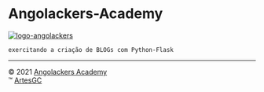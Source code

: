 # Angolackers-Academy

[![logo-angolackers](https://github.com/Angolackers-Academy/bloGC/app/static/img/logo/05.png)](https://angolackers-academy.github.io/intro "Pressione a imagem para conhecer a Angolackers!")

    exercitando a criação de BLOGs com Python-Flask

---

&copy; 2021 [Angolackers Academy](https://angolackers-academy.github.io/intro) \
&trade; [ArtesGC](https://artesgc.home.blog)
